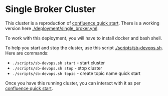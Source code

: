 # Single Broker Cluster

This cluster is a reproduction of [confluence quick start](https://developer.confluent.io/quickstart/kafka-docker/). There is a working version here [./deployment/single_broker.yml](../deployment/single_broker.yml).

To work with this deployment, you will have to install docker and bash shell.

To help you start and stop the cluster, use this script [./scripts/sb-devops.sh](../scripts/sb-devops.sh). Here are commands:

* `./scripts/sb-devops.sh start` - start cluster
* `./scripts/sb-devops.sh stop`  - stop cluster 
* `./scripts/sb-devops.sh topic` - create topic name quick start

Once you have this running cluster, you can interact with it as per [confluence quick start](https://developer.confluent.io/quickstart/kafka-docker/).